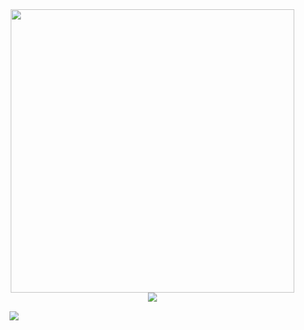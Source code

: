 <div align="center">
  <img align="center" src="https://i.imgur.com/8roCTfJ.png" width="500">
</div>
<div align="center">
  <img align="center" src="https://github-readme-stats.vercel.app/api/top-langs/?username=anuraghazra&hide_progress=true&theme=dark" />
</div>

<br>
<a href="mailto:biancalpiva@gmail.com" target="_blank">
  <img src="https://img.shields.io/badge/Gmail-F62038?style=for-the-badge&logo=gmail&logoColor=white" target="_blank">
</a>
